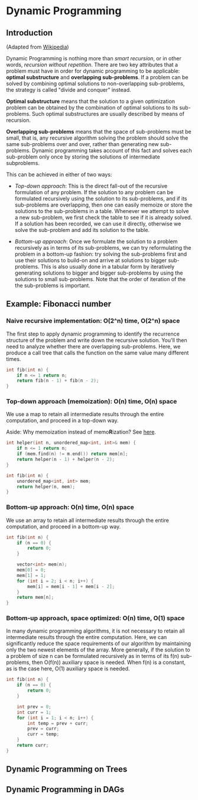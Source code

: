 # Dynamic Programming

## Introduction

(Adapted from [Wikipedia](https://en.wikipedia.org/wiki/Dynamic_programming#Computer_programming))

Dynamic Programming is nothing more than *smart recursion*, or in other words, *recursion without repetition*. There are two key attributes that a problem must have in order for dynamic programming to be applicable: **optimal substructure** and **overlapping sub-problems**. If a problem can be solved by combining optimal solutions to non-overlapping sub-problems, the strategy is called "divide and conquer" instead.

**Optimal substructure** means that the solution to a given optimization problem can be obtained by the combination of optimal solutions to its sub-problems. Such optimal substructures are usually described by means of recursion.

**Overlapping sub-problems** means that the space of sub-problems must be small, that is, any recursive algorithm solving the problem should solve the same sub-problems over and over, rather than generating new sub-problems. Dynamic programming takes account of this fact and solves each sub-problem only once by storing the solutions of intermediate subproblems.

This can be achieved in either of two ways:

* *Top-down approach*: This is the direct fall-out of the recursive formulation of any problem. If the solution to any problem can be formulated recursively using the solution to its sub-problems, and if its sub-problems are overlapping, then one can easily memoize or store the solutions to the sub-problems in a table. Whenever we attempt to solve a new sub-problem, we first check the table to see if it is already solved. If a solution has been recorded, we can use it directly, otherwise we solve the sub-problem and add its solution to the table.

* *Bottom-up approach*: Once we formulate the solution to a problem recursively as in terms of its sub-problems, we can try reformulating the problem in a bottom-up fashion: try solving the sub-problems first and use their solutions to build-on and arrive at solutions to bigger sub-problems. This is also usually done in a tabular form by iteratively generating solutions to bigger and bigger sub-problems by using the solutions to small sub-problems. Note that the order of iteration of the the sub-problems is important.

## Example: Fibonacci number

### Naive recursive implementation: O(2^n) time, O(2^n) space

The first step to apply dynamic programming to identify the recurrence structure of the problem and write down the recursive solution. You'll then need to analyze whether there are overlapping sub-problems. Here, we produce a call tree that calls the function on the same value many different times.

```c++
int fib(int n) {
    if n <= 1 return n;
    return fib(n - 1) + fib(n - 2);
}
```

### Top-down approach (memoization): O(n) time, O(n) space

We use a map to retain all intermediate results through the entire computation, and proceed in a top-down way.

Aside: Why memoization instead of memo**R**ization? See [here](https://stackoverflow.com/questions/45242851/why-memoization-instead-of-memorization).

```c++
int helper(int n, unordered_map<int, int>& mem) {
    if n <= 1 return n;
    if (mem.find(n) != m.end()) return mem[n];
    return helper(n - 1) + helper(n - 2);
}

int fib(int n) {
    unordered_map<int, int> mem;
    return helper(n, mem);
}
```

### Bottom-up approach: O(n) time, O(n) space

We use an array to retain all intermediate results through the entire computation, and proceed in a bottom-up way.

```c++
int fib(int n) {
    if (n == 0) {
        return 0;
    }

    vector<int> mem(n);
    mem[0] = 0;
    mem[1] = 1;
    for (int i = 2; i < n; i++) {
        mem[i] = mem[i - 1] + mem[i - 2];
    }
    return mem[n];
}
```

### Bottom-up approach, space optimized: O(n) time, O(1) space

In many dynamic programming algorithms, it is not necessary to retain all intermediate results through the entire computation. Here, we can significantly reduce the space  requirements of our algorithm by maintaining only the two newest elements of the array. More generally, if the solution to a problem of size n can be formulated recursively as in terms of its f(n) sub-problems, then O(f(n)) auxiliary space is needed. When f(n) is a constant, as is the case here, O(1) auxiliary space is needed.

```c++
int fib(int n) {
    if (n == 0) {
        return 0;
    }

    int prev = 0;
    int curr = 1;
    for (int i = 1; i < n; i++) {
        int temp = prev + curr;
        prev = curr;
        curr = temp;
    }
    return curr;
}
```

## Dynamic Programming on Trees

## Dynamic Programming in DAGs
